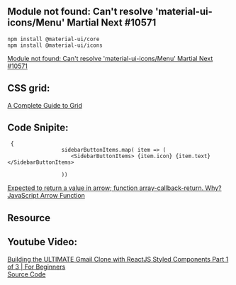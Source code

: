 

## Module not found: Can't resolve 'material-ui-icons/Menu' Martial Next #10571
```
npm install @material-ui/core
npm install @material-ui/icons
```
[Module not found: Can't resolve 'material-ui-icons/Menu' Martial Next #10571](https://github.com/mui-org/material-ui/issues/10571)   
## CSS grid:
[A Complete Guide to Grid](https://css-tricks.com/snippets/css/complete-guide-grid/)   


## Code Snipite:
```
 {
                 sidebarButtonItems.map( item => (
                    <SidebarButtonItems> {item.icon} {item.text}</SidebarButtonItems> 

                 ))
```

[Expected to return a value in arrow; function array-callback-return. Why?](https://stackoverflow.com/questions/48163744/expected-to-return-a-value-in-arrow-function-array-callback-return-why)  
[JavaScript Arrow Function](https://www.w3schools.com/js/js_arrow_function.asp)   
## Resource
## Youtube Video:
[Building the ULTIMATE Gmail Clone with ReactJS Styled Components Part 1 of 3 | For Beginners](https://www.youtube.com/watch?v=b1x8mVCjGwE)   
[Source Code](https://github.com/CleverProgrammers/cp-live-gmail-clone/blob/master/src/components/layout/Sidebar.js)   